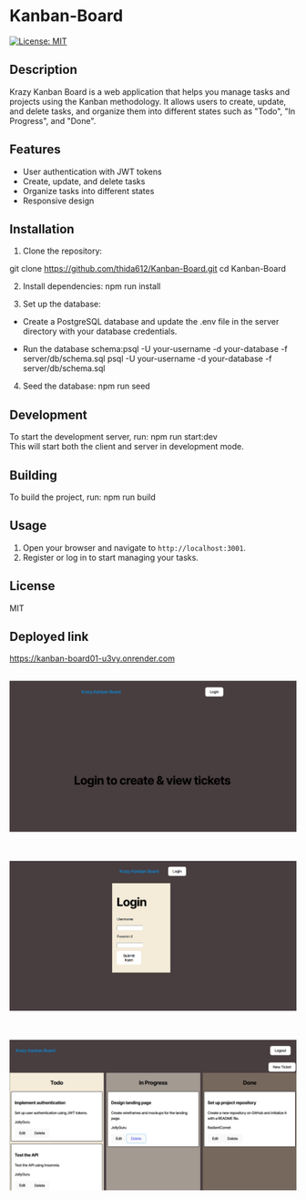 # Kanban-Board
[![License: MIT](https://img.shields.io/badge/License-MIT-yellow.svg)](https://opensource.org/licenses/MIT)


## Description
Krazy Kanban Board is a web application that helps you manage tasks and projects using the Kanban methodology. It allows users to create, update, and delete tasks, and organize them into different states such as "Todo", "In Progress", and "Done".

## Features

- User authentication with JWT tokens
- Create, update, and delete tasks
- Organize tasks into different states
- Responsive design



## Installation

1. Clone the repository:
  
git clone https://github.com/thida612/Kanban-Board.git
cd Kanban-Board
   

2. Install dependencies:
   npm run install
   

3. Set up the database:
- Create a PostgreSQL database and update the 
.env file in the server directory with your database credentials.

- Run the database schema:psql -U your-username -d your-database -f server/db/schema.sql
psql -U your-username -d your-database -f server/db/schema.sql
     

4. Seed the database:
   npm run seed
   

## Development

To start the development server, run: npm run start:dev<br>
This will start both the client and server in development mode.

## Building

To build the project, run: npm run build


## Usage

1. Open your browser and navigate to `http://localhost:3001`.
2. Register or log in to start managing your tasks.



## License
MIT


## Deployed link
https://kanban-board01-u3vy.onrender.com<br><br>


![Screenshot 1](/client/public/screenshot1.png)<br><br><br>

![Screenshot 1](/client/public/screenshot2.png)<br><br><br>

![Screenshot 1](/client/public/screenshot3.png)







